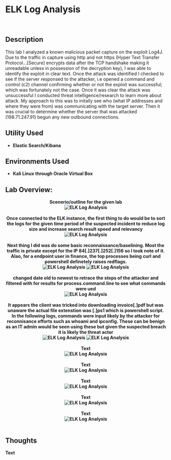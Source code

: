 <h1>ELK Log Analysis</h1>

<br />
<h2>Description</h2>
This lab I analyzed a known malicious packet capture on the exploit Log4J. Due to the traffic in capture using http and not https (Hyper Text Transfer Protocol...[Secure] encrypts data after the TCP handshake making it unreadable unless in possession of the decryption key), I was able to identify the exploit in clear text. Once the attack was identified I checked to see if the server responsed to the attacker, i.e opened a command and control (c2) channel confirming whether or not the exploit was successful; which was fortunately not the case. Once it was clear the attack was unsuccessful I conducted threat intelligence/research to learn more about attack. My approach to this was to initally see who (what IP addresses and where they were from) was communicating with the target server. Then it was crucial to determine whether the server that was attacked (198.71.247.91) begun any new outbound connections.

<h2>Utility Used</h2>

- <b>Elastic Search/Kibana</b> 


<h2>Environments Used </h2>

- <b>Kali Linux through Oracle Virtual Box

<h2>Lab Overview:</h2>

<p align="center">
Scenerio/outline for the given lab <br/>
<img src="https://github.com/KirkDJohnson/ELK-Log-Analysis-Lab/assets/164972007/ec7d3086-dfa0-49b3-8ebc-b9225a302fe4"  alt="ELK Log Analysis"/>
<br />
<br />
Once connected to the ELK instance, the first thing to do would be to sort the logs for the given time period of the suspected incident to reduce log size and increase search result speed and relevancy<br/>
<img src="https://github.com/KirkDJohnson/ELK-Log-Analysis-Lab/assets/164972007/78a6f92b-b986-4b46-aa7d-8e066298f234"  alt="ELK Log Analysis"/>
<br />
<br />
Next thing I did was do some basic reconnaissance/baselining. Most the traffic is private except for the IP 84[.]237[.]252[.]156 so I took note of it. Alao, for a endpoint user in finance, the top processes being curl and powershell definetely raises redflags. <br/>
<img src="https://github.com/KirkDJohnson/ELK-Log-Analysis-Lab/assets/164972007/164f8629-0fcc-496e-821e-e066488c8076"  alt="ELK Log Analysis"/>
<img src="https://github.com/KirkDJohnson/ELK-Log-Analysis-Lab/assets/164972007/9b3c2257-75e2-4d42-a4f4-9f2b023847db"  alt="ELK Log Analysis"/>
<br />
<br />
changed date old to newest to retrace the steps of the attacker and filtered with for results for process.command.line to see what commands were ued<br/>
<img src="https://github.com/KirkDJohnson/ELK-Log-Analysis-Lab/assets/164972007/9e27d94d-7530-49b1-972f-c2b31ce3a006"  alt="ELK Log Analysis"/>
<br />
<br />
It appears the client was tricked into downloading invoice[.]pdf but was unaware the actual file extenstion was [.]ps1 which is powershell script. In the following logs, commands were input likely by the attacker for reconnisance efforts such as whoami and ipconfig. These can be benign as an IT admin would be seen using these but given the suspected breach it is likely the threat actor<br/>
<img src="https://github.com/KirkDJohnson/ELK-Log-Analysis-Lab/assets/164972007/cdf79fd7-5678-4585-8989-a8b4c4610a9c"  alt="ELK Log Analysis"/>
  <img src="https://github.com/KirkDJohnson/ELK-Log-Analysis-Lab/assets/164972007/adcc4ec3-5ce3-475d-9342-ff89deccabf3"  alt="ELK Log Analysis"/>
<br />
<br />
  Text<br/>
<img src=""  alt="ELK Log Analysis"/>
<br />
<br />
  Text<br/>
<img src=""  alt="ELK Log Analysis"/>
<br />
<br />
  Text<br/>
<img src=""  alt="ELK Log Analysis"/>
<br />
<br />
  Text<br/>
<img src=""  alt="ELK Log Analysis"/>
<br />
<br />
Text<br/>
<img src=""  alt="ELK Log Analysis"/>
<br />
<br />
<h2>Thoughts</h2>
Text
<!--
 ```diff
- text in red
+ text in green
! text in orange
# text in gray
@@ text in purple (and bold)@@
```
--!>
